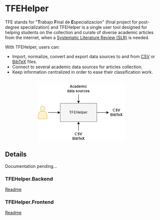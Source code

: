 # TFEHelper

TFE stands for "**T**rabajo **F**inal de **E**specializacion" (final project for post-degree specialization) and TFEHelper is a single user tool designed for helping students on the collection and curate of diverse academic articles from the internet, when a [Systematic Literature Review (SLR)](https://en.wikipedia.org/wiki/Systematic_review) is needed.

With TFEHelper, users can:
- Import, normalize, convert and export data sources to and from [CSV](https://en.wikipedia.org/wiki/Comma-separated_values) or [BibTeX](https://en.wikipedia.org/wiki/BibTeX) files.
- Connect to several academic data sources for articles collection.
- Keep information centralized in order to ease their classification work.
<br/><br/>
<p align="center">
  <img src="docs/TFEHelper.png">
</p>

## Details

Documentation pending...

### TFEHelper.Backend

[Readme](src/Backend/README.md)

### TFEHelper.Frontend

[Readme](src/Frontend/README.md)
